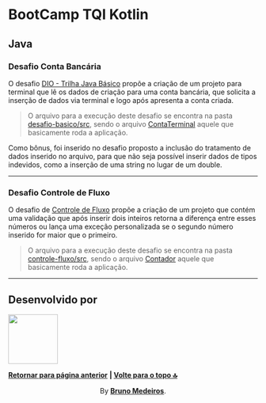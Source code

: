 # BootCamp TQI Kotlin

## Java

### Desafio Conta Bancária

O desafio [DIO - Trilha Java Básico](https://github.com/digitalinnovationone/trilha-java-basico/blob/main/desafios/sintaxe/README.md) propõe a criação de um projeto para terminal que lê os dados de criação para uma conta bancária, que solicita a inserção de dados via terminal e logo após apresenta a conta criada.

> O arquivo para a execução deste desafio se encontra na pasta [desafio-basico/src](https://github.com/BrunoMedeiros14/CoursesAndChallenges/tree/main/Dio/Santander_Java/desafio-basico/src/), sendo o arquivo [ContaTerminal](./desafio-basico/src/ContaTerminal.java) aquele que basicamente roda a aplicação.

Como bônus, foi inserido no desafio proposto a inclusão do tratamento de dados inserido no arquivo, para que não seja possível inserir dados de tipos indevidos, como a inserção de uma string no lugar de um double.

---

### Desafio Controle de Fluxo

O desafio de [Controle de Fluxo](https://github.com/digitalinnovationone/trilha-java-basico/tree/main/desafios/controle-fluxo) propõe a criação de um projeto que contém uma validação que após inserir dois inteiros retorna a diferença entre esses números ou lança uma exceção personalizada se o segundo número inserido for maior que o primeiro.

> O arquivo para a execução deste desafio se encontra na pasta [controle-fluxo/src](https://github.com/BrunoMedeiros14/CoursesAndChallenges/tree/main/Dio/Santander_Java/controle-fluxo/src/), sendo o arquivo [Contador](./controle-fluxo/src/Contador.java) aquele que basicamente roda a aplicação.

---

## Desenvolvido por

[<img width="100px" src="https://avatars.githubusercontent.com/u/100999610" />](https://github.com/BrunoMedeiros14 'Perfil no GitHub (BrunoMedeiros)')

**[Retornar para página anterior](../README.md)**
<strong> | <a href="#top">Volte para o topo 🔝</a> </strong>

<p align="center">By <strong><a href="https://github.com/BrunoMedeiros14">Bruno Medeiros</a></strong>.</p>
